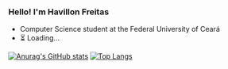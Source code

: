 ### Hello! I'm Havillon Freitas

* Computer Science student at the Federal University of Ceará
* :hourglass_flowing_sand: Loading...  

[![Anurag's GitHub stats](https://github-readme-stats.vercel.app/api?username=havillon&theme=tokyonight&line_height=33)](https://github.com/anuraghazra/github-readme-stats)
[![Top Langs](https://github-readme-stats.vercel.app/api/top-langs/?username=havillon&theme=tokyonight&line_height=34)](https://github.com/anuraghazra/github-readme-stats)

